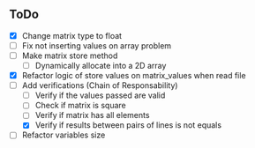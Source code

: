 <h2>ToDo</h2>

- [x] Change matrix type to float
- [ ] Fix not inserting values on array problem
- [ ] Make matrix store method
  - [ ] Dynamically allocate into a 2D array
- [x] Refactor logic of store values on matrix_values when read file
- [ ] Add verifications (Chain of Responsability)
  - [ ] Verify if the values passed are valid
  - [ ] Check if matrix is square
  - [ ] Verify if matrix has all elements
  - [x] Verify if results between pairs of lines is not equals
- [ ] Refactor variables size

